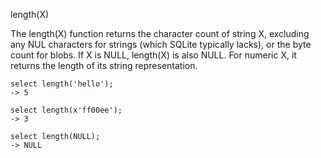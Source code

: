 length(X)

The length(X) function returns the character count of string X, excluding any NUL characters for strings (which SQLite typically lacks), or the byte count for blobs. If X is NULL, length(X) is also NULL. For numeric X, it returns the length of its string representation.

```
select length('hello');
-> 5

select length(x'ff00ee');
-> 3

select length(NULL);
-> NULL
```
